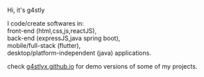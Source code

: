 Hi, it's g4stly

I code/create softwares in: <br>
front-end (html,css,js,reactJS), <br>
back-end (expressJS,java spring boot), <br>
mobile/full-stack (flutter), <br>
desktop/platform-independent (java) applications.

check <a href="https://g4stlyx.github.io">g4stlyx.github.io</a> for demo versions of some of my projects.


